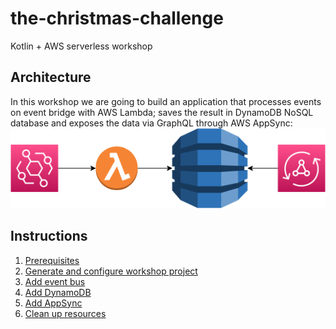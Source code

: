 # the-christmas-challenge
Kotlin + AWS serverless workshop

## Architecture

In this workshop we are going to build an application that processes events on event bridge with AWS Lambda; saves the result in DynamoDB NoSQL database and exposes the data via GraphQL through AWS AppSync:
![event-app](instructions/images/EventApp.png)

## Instructions

1. [Prerequisites](instructions/1-prerequisites.adoc)
2. [Generate and configure workshop project](instructions/2-generate-workshop-project.adoc)
3. [Add event bus](instructions/3-add-event-bus.adoc)
4. [Add DynamoDB](instructions/4-add-dynamoDB.adoc)
5. [Add AppSync](instructions/5-add-app-sync.adoc)
6. [Clean up resources](instructions/6-clean-up.adoc)
